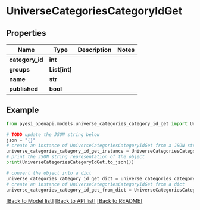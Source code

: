 # UniverseCategoriesCategoryIdGet


## Properties

Name | Type | Description | Notes
------------ | ------------- | ------------- | -------------
**category_id** | **int** |  | 
**groups** | **List[int]** |  | 
**name** | **str** |  | 
**published** | **bool** |  | 

## Example

```python
from pyesi_openapi.models.universe_categories_category_id_get import UniverseCategoriesCategoryIdGet

# TODO update the JSON string below
json = "{}"
# create an instance of UniverseCategoriesCategoryIdGet from a JSON string
universe_categories_category_id_get_instance = UniverseCategoriesCategoryIdGet.from_json(json)
# print the JSON string representation of the object
print(UniverseCategoriesCategoryIdGet.to_json())

# convert the object into a dict
universe_categories_category_id_get_dict = universe_categories_category_id_get_instance.to_dict()
# create an instance of UniverseCategoriesCategoryIdGet from a dict
universe_categories_category_id_get_from_dict = UniverseCategoriesCategoryIdGet.from_dict(universe_categories_category_id_get_dict)
```
[[Back to Model list]](../README.md#documentation-for-models) [[Back to API list]](../README.md#documentation-for-api-endpoints) [[Back to README]](../README.md)


